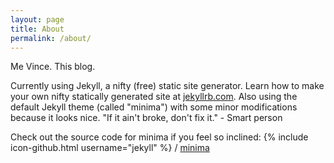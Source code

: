 ```yaml
---
layout: page
title: About
permalink: /about/
---
```


Me Vince. This blog.
<!-- Fun fact: my real name is Vincenzo.  -->
<!-- Make the fun fact clickable and have it change to something entertaining  -->

Currently using Jekyll, a nifty (free) static site generator.
Learn how to make your own nifty statically generated site at [jekyllrb.com](http://jekyllrb.com/).
Also using the default Jekyll theme (called "minima") with some minor modifications because it looks nice. "If it ain't broke, don't fix it." - Smart person

Check out the source code for minima if you feel so inclined:
{% include icon-github.html username="jekyll" %} /
[minima](https://github.com/jekyll/minima)
